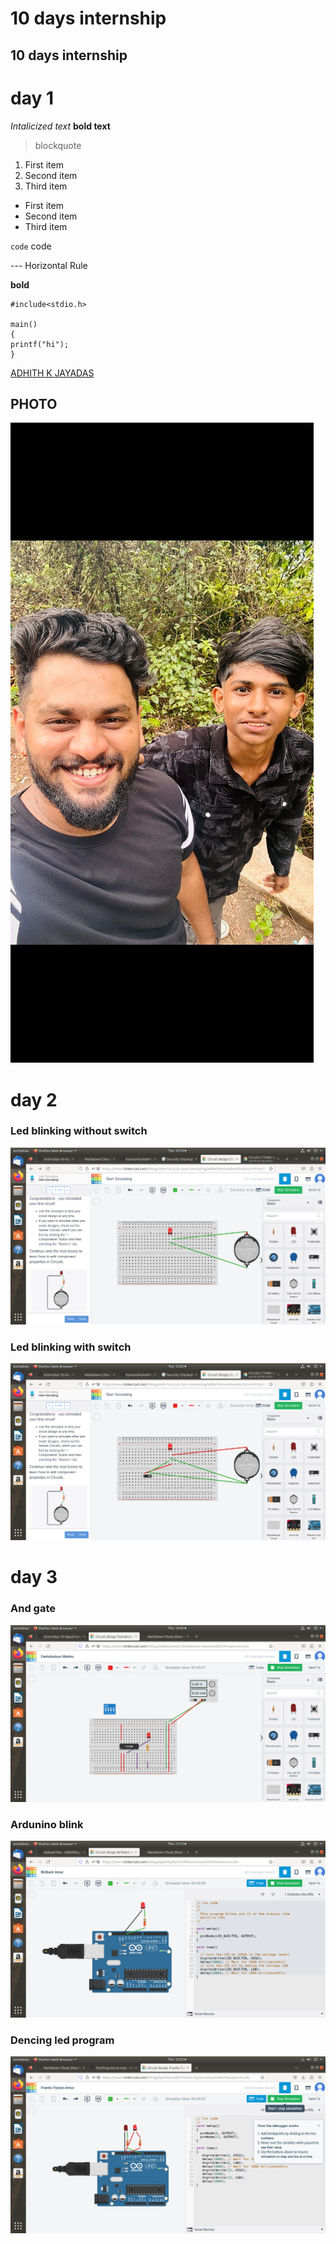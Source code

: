 # 10 days internship
## 10 days internship

# day 1

*Intalicized text*
**bold text**

> blockquote

1. First item
2. Second item
3. Third item

- First item
- Second item
- Third item 	

`code` code

--- Horizontal Rule 	

**bold**
```
#include<stdio.h>

main()
{
printf("hi");
}
```
[ADHITH K JAYADAS](https://github.com/Adhithkjayadas)

## PHOTO

![alt text](https://github.com/Adhithkjayadas/Test/blob/main/Screenshot_2023-05-11-10-56-49-220_com.miui.gallery.jpg)


# day 2

### Led blinking without switch

![no loading](https://github.com/Adhithkjayadas/internship-10-days/blob/main/image/Screenshot%20from%202023-05-09%2012-14-35.png)

### Led blinking with switch

![no loading](https://github.com/Adhithkjayadas/internship-10-days/blob/main/image/Screenshot%20from%202023-05-09%2012-23-38.png)

# day 3

### And gate

![no loading](https://github.com/Adhithkjayadas/internship-10-days/blob/main/image/Screenshot%20from%202023-05-11%2010-43-12.png)

### Ardunino blink

![no loading](https://github.com/Adhithkjayadas/internship-10-days/blob/main/image/Screenshot%20from%202023-05-11%2011-13-21.png)

### Dencing led program

![no loading](https://github.com/Adhithkjayadas/internship-10-days/blob/main/image/Screenshot%20from%202023-05-11%2012-53-44.png)

